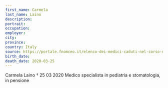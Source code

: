 ```yaml
---
first_name: Carmela
last_name: Laino
description: 
portrait: 
occupation: 
employer: 
city: 
province: 
country: Italy
source: https://portale.fnomceo.it/elenco-dei-medici-caduti-nel-corso-dellepidemia-di-covid-19/
birth_date: 
death_date: 2020-03-25
---
```


Carmela Laino † 25 03 2020
Medico specialista in pediatria e stomatologia, in pensione